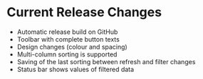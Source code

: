 # Current Release Changes

- Automatic release build on GitHub
- Toolbar with complete button texts
- Design changes (colour and spacing)
- Multi-column sorting is supported
- Saving of the last sorting between refresh and filter changes
- Status bar shows values of filtered data
